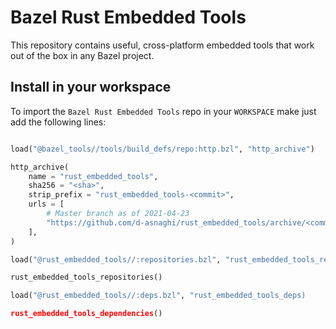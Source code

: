 # Bazel Rust Embedded Tools

This repository contains useful, cross-platform embedded tools that work out of the box in any Bazel project.

## Install in your workspace

To import the `Bazel Rust Embedded Tools` repo in your `WORKSPACE` make just add the following lines:

```python

load("@bazel_tools//tools/build_defs/repo:http.bzl", "http_archive")

http_archive(
    name = "rust_embedded_tools",
    sha256 = "<sha>",
    strip_prefix = "rust_embedded_tools-<commit>",
    urls = [
        # Master branch as of 2021-04-23
        "https://github.com/d-asnaghi/rust_embedded_tools/archive/<commit>.tar.gz",
    ],
)

load("@rust_embedded_tools//:repositories.bzl", "rust_embedded_tools_repositories")

rust_embedded_tools_repositories()

load("@rust_embedded_tools//:deps.bzl", "rust_embedded_tools_deps)

rust_embedded_tools_dependencies()

```


